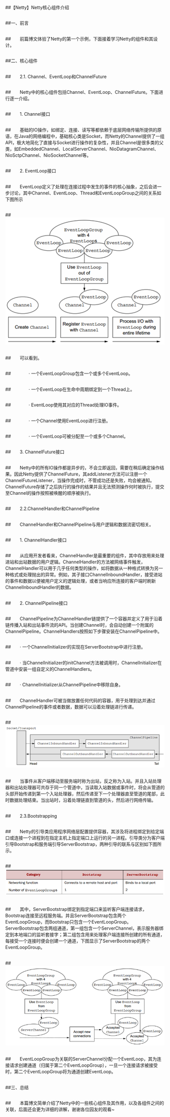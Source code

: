##【Netty】Netty核心组件介绍

##
##一、前言


##
##　　前篇博文体验了Netty的第一个示例，下面接着学习Netty的组件和其设计。


##
##二、核心组件


##
##　　2.1. Channel、EventLoop和ChannelFuture


##
##　　Netty中的核心组件包括Channel、EventLoop、ChannelFuture。下面进行逐一介绍。


##
##　　1. Channel接口


##
##　　基础的IO操作，如绑定、连接、读写等都依赖于底层网络传输所提供的原语，在Java的网络编程中，基础核心类是Socket，而Netty的Channel提供了一组API，极大地简化了直接与Socket进行操作的复杂性，并且Channel是很多类的父类，如EmbeddedChannel、LocalServerChannel、NioDatagramChannel、NioSctpChannel、NioSocketChannel等。


##
##　　2. EventLoop接口


##
##　　EventLoop定义了处理在连接过程中发生的事件的核心抽象，之后会进一步讨论，其中Channel、EventLoop、Thread和EventLoopGroup之间的关系如下图所示


##
##　　 ![Alt text](../md/img/616953-20170509162546738-1955835364.png)


##
##　　可以看到。


##
##　　　　· 一个EventLoopGroup包含一个或多个EventLoop。


##
##　　　　· 一个EventLoop在生命中周期绑定到一个Thread上。


##
##　　　　· EventLoop使用其对应的Thread处理IO事件。


##
##　　　　· 一个Channel使用EventLoop进行注册。


##
##　　　　· 一个EventLoop可被分配至一个或多个Channel。


##
##　　3. ChannelFuture接口


##
##　　Netty中的所有IO操作都是异步的，不会立即返回，需要在稍后确定操作结果。因此Netty提供了ChannelFuture，其addListener方法可以注册一个ChannelFutureListener，当操作完成时，不管成功还是失败，均会被通知。ChannelFuture存储了之后执行的操作的结果并且无法预测操作何时被执行，提交至Channel的操作按照被唤醒的顺序被执行。


##
##　　2.2.ChannelHandler和ChannelPipeline 


##
##　　ChannelHandler和ChannelPipeline与用户逻辑和数据流密切相关。


##
##　　1. ChannelHandler接口


##
##　　从应用开发者看来，ChannelHandler是最重要的组件，其中存放用来处理进站和出站数据的用户逻辑。ChannelHandler的方法被网络事件触发，ChannelHandler可以用于几乎任何类型的操作，如将数据从一种格式转换为另一种格式或处理抛出的异常。例如，其子接口ChannelInboundHandler，接受进站的事件和数据以便被用户定义的逻辑处理，或者当响应所连接的客户端时刷新ChannelInboundHandler的数据。


##
##　　2. ChannelPipeline接口


##
##　　ChannelPipeline为ChannelHandler链提供了一个容器并定义了用于沿着链传播入站和出站事件流的API。当创建Channel时，会自动创建一个附属的ChannelPipeline。ChannelHandlers按照如下步骤安装在ChannelPipeline中。


##
##　　· 一个ChannelInitializer的实现在ServerBootstrap中进行注册。


##
##　　· 当ChannelInitializer的initChannel方法被调用时，ChannelInitializer在管道中安装一组自定义的ChannelHandlers。


##
##　　· ChannelInitializer从ChannelPipeline中移除自身。


##
##　　ChannelHandler可被当做放置任何代码的容器，用于处理到达并通过ChannelPipeline的事件或者数据，数据可以沿着处理链进行传递。


##
##　　 ![Alt text](../md/img/616953-20170509172047176-1187620543.png)


##
##　　当事件从客户端移动至服务端时称为出站，反之称为入站。并且入站处理器和出站处理器可共存于同一个管道中，当读取入站数据或事件时，将会从管道的头部开始传递到第一个入站处理器，然后传递至下一个处理器直至管道的尾部，此时数据处理结束。当出站时，沿着处理链直到管道的头，然后进行网络传输。


##
##　　2.3.Bootstrapping 


##
##　　Netty的引导类应用程序网络层配置提供容器，其涉及将进程绑定到给定端口或连接一个进程到在指定主机上指定端口上运行的另一进程。引导类分为客户端引导Bootstrap和服务端引导ServerBootstrap，两种引导的联系与区别如下图所示。


##
##　　 ![Alt text](../md/img/616953-20170509201436660-2111387257.png)　　


##
##　　其中，ServerBootstrap绑定到指定端口来监听客户端连接请求，Bootstrap连接至远程服务端。并且ServerBootstrap包含两个EventLoopGroup，而Bootstrap只包含一个EventLoopGroup。ServerBootstrap包含两组通道，第一组包含一个ServerChannel，表示服务器绑定到本地端口的监听套接字；第二组包含用来处理客户端连接所创建的所有通道，每接受一个连接时便会创建一个通道，下图显示了ServerBootstrap的两个EventLoopGroup。


##
##　　 ![Alt text](../md/img/616953-20170509202030535-1098132566.png)


##
##　　EventLoopGroup为关联的ServerChannel分配一个EventLoop，其为连接请求创建通道（归属于第二个EventLoopGroup），一旦一个连接请求被接受时，第二个EventLoopGroup将为通道创建EventLoop。


##
##三、总结


##
##　　本篇博文简单介绍了Netty中的一些核心组件及其作用，以及各组件之间的关联，后面还会更为详细的讲解，谢谢各位园友的观看~　　